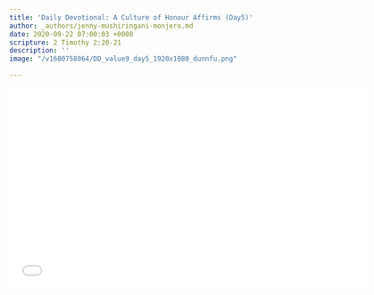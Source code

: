 ```yaml
---
title: 'Daily Devotional: A Culture of Honour Affirms (Day5)'
author: _authors/jenny-mushiringani-monjero.md
date: 2020-09-22 07:00:03 +0000
scripture: 2 Timothy 2:20-21
description: ''
image: "/v1600758064/DD_value9_day5_1920x1080_dunnfu.png"

---
```

<iframe src="[https://player.vimeo.com/video/458879667](https://player.vimeo.com/video/458879667 "https://player.vimeo.com/video/458879667")" width="640" height="360" frameborder="0" allow="autoplay; fullscreen" allowfullscreen></iframe>